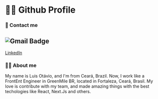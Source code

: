 

<!--
**luisotavio756/luisotavio756** is a ✨ _special_ ✨ repository because its `README.md` (this file) appears on your GitHub profile.

Here are some ideas to get you started:

- 🔭 I’m currently working on ...
- 🌱 I’m currently learning ...
- 👯 I’m looking to collaborate on ...
- 🤔 I’m looking for help with ...
- 💬 Ask me about ...
- 📫 How to reach me: ...
- 😄 Pronouns: ...
- ⚡ Fun fact: ...
-->

# 🕵️‍♀️ Github Profile

### 📲 Contact me
![Gmail Badge](https://img.shields.io/badge/-luis.otavio2425@gmail.com-c14438?style=flat-square&logo=Gmail&logoColor=white&link=mailto:luis.otavio2425@gmail.com)
-
[LinkedIn](https://www.linkedin.com/in/luisotavio756/)

### 👩‍💻 About me
My name is Luis Otávio, and I'm from Ceará, Brazil. Now, I work like a FrontEnt Engineer in GreenMile BR, located in Fortaleza, Ceará, Brasil. My love is contribute with my team, and made amazing things with the best techologies like React, Next.Js and others.
